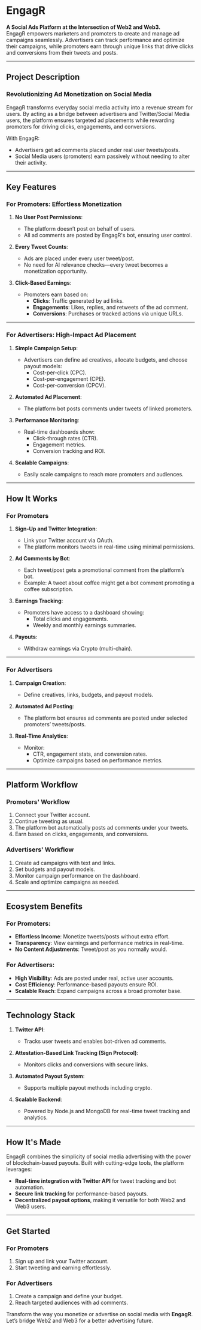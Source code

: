 # EngagR

**A Social Ads Platform at the Intersection of Web2 and Web3.**  
EngagR empowers marketers and promoters to create and manage ad campaigns seamlessly. Advertisers can track performance and optimize their campaigns, while promoters earn through unique links that drive clicks and conversions from their tweets and posts.

---

## **Project Description**

### **Revolutionizing Ad Monetization on Social Media**

EngagR transforms everyday social media activity into a revenue stream for users. By acting as a bridge between advertisers and Twitter/Social Media users, the platform ensures targeted ad placements while rewarding promoters for driving clicks, engagements, and conversions.  

With EngagR:
- Advertisers get ad comments placed under real user tweets/posts.
- Social Media users (promoters) earn passively without needing to alter their activity.

---

## **Key Features**

### **For Promoters: Effortless Monetization**
1. **No User Post Permissions**:
   - The platform doesn’t post on behalf of users.
   - All ad comments are posted by EngagR's bot, ensuring user control.

2. **Every Tweet Counts**:
   - Ads are placed under every user tweet/post.
   - No need for AI relevance checks—every tweet becomes a monetization opportunity.

3. **Click-Based Earnings**:
   - Promoters earn based on:
     - **Clicks**: Traffic generated by ad links.
     - **Engagements**: Likes, replies, and retweets of the ad comment.
     - **Conversions**: Purchases or tracked actions via unique URLs.

---

### **For Advertisers: High-Impact Ad Placement**
1. **Simple Campaign Setup**:
   - Advertisers can define ad creatives, allocate budgets, and choose payout models:
     - Cost-per-click (CPC).
     - Cost-per-engagement (CPE).
     - Cost-per-conversion (CPCV).

2. **Automated Ad Placement**:
   - The platform bot posts comments under tweets of linked promoters.

3. **Performance Monitoring**:
   - Real-time dashboards show:
     - Click-through rates (CTR).
     - Engagement metrics.
     - Conversion tracking and ROI.

4. **Scalable Campaigns**:
   - Easily scale campaigns to reach more promoters and audiences.

---

## **How It Works**

### **For Promoters**
1. **Sign-Up and Twitter Integration**:
   - Link your Twitter account via OAuth.
   - The platform monitors tweets in real-time using minimal permissions.

2. **Ad Comments by Bot**:
   - Each tweet/post gets a promotional comment from the platform’s bot.
   - Example: A tweet about coffee might get a bot comment promoting a coffee subscription.

3. **Earnings Tracking**:
   - Promoters have access to a dashboard showing:
     - Total clicks and engagements.
     - Weekly and monthly earnings summaries.

4. **Payouts**:
   - Withdraw earnings via Crypto (multi-chain).

---

### **For Advertisers**
1. **Campaign Creation**:
   - Define creatives, links, budgets, and payout models.

2. **Automated Ad Posting**:
   - The platform bot ensures ad comments are posted under selected promoters’ tweets/posts.

3. **Real-Time Analytics**:
   - Monitor:
     - CTR, engagement stats, and conversion rates.
     - Optimize campaigns based on performance metrics.

---

## **Platform Workflow**

### **Promoters' Workflow**
1. Connect your Twitter account.
2. Continue tweeting as usual.
3. The platform bot automatically posts ad comments under your tweets.
4. Earn based on clicks, engagements, and conversions.

### **Advertisers' Workflow**
1. Create ad campaigns with text and links.
2. Set budgets and payout models.
3. Monitor campaign performance on the dashboard.
4. Scale and optimize campaigns as needed.

---

## **Ecosystem Benefits**

### **For Promoters**:
- **Effortless Income**: Monetize tweets/posts without extra effort.
- **Transparency**: View earnings and performance metrics in real-time.
- **No Content Adjustments**: Tweet/post as you normally would.

### **For Advertisers**:
- **High Visibility**: Ads are posted under real, active user accounts.
- **Cost Efficiency**: Performance-based payouts ensure ROI.
- **Scalable Reach**: Expand campaigns across a broad promoter base.

---

## **Technology Stack**

1. **Twitter API**:
   - Tracks user tweets and enables bot-driven ad comments.
   
2. **Attestation-Based Link Tracking (Sign Protocol)**:
   - Monitors clicks and conversions with secure links.

3. **Automated Payout System**:
   - Supports multiple payout methods including crypto.

4. **Scalable Backend**:
   - Powered by Node.js and MongoDB for real-time tweet tracking and analytics.

---

## **How It's Made**

EngagR combines the simplicity of social media advertising with the power of blockchain-based payouts. Built with cutting-edge tools, the platform leverages:
- **Real-time integration with Twitter API** for tweet tracking and bot automation.
- **Secure link tracking** for performance-based payouts.
- **Decentralized payout options**, making it versatile for both Web2 and Web3 users.

---

## **Get Started**

### **For Promoters**
1. Sign up and link your Twitter account.
2. Start tweeting and earning effortlessly.

### **For Advertisers**
1. Create a campaign and define your budget.
2. Reach targeted audiences with ad comments.

Transform the way you monetize or advertise on social media with **EngagR**.  
Let’s bridge Web2 and Web3 for a better advertising future.
